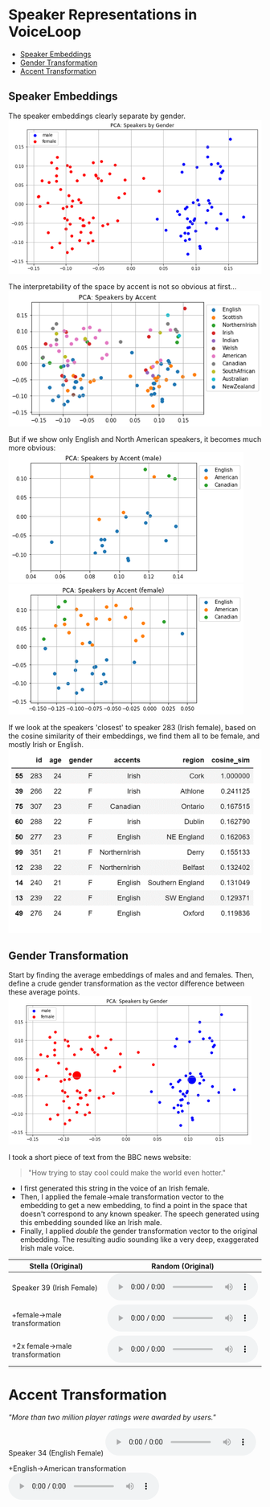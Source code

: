 # Speaker Representations in VoiceLoop

* [Speaker Embeddings](#speaker-embeddings)
* [Gender Transformation](#gender-transformation)
* [Accent Transformation](#accent-transformation)


## Speaker Embeddings
The speaker embeddings clearly separate by gender.
![wavform](ppt/baseline_speakers_pca_gender.png)

The interpretability of the space by accent is not so obvious at first...
![wavform](ppt/baseline_speakers_pca_accent.png)

But if we show only English and North American speakers, it becomes much more obvious:
![wavform](ppt/baseline_speakers_pca_accent_male.png)
![wavform](ppt/baseline_speakers_pca_accent_female.png)

If we look at the speakers 'closest' to speaker 283 (Irish female), based on the cosine similarity of their embeddings, we find them all to be female, and mostly Irish or English.
![wavform](ppt/baseline_cosine_similarity.png)


## Gender Transformation
Start by finding the average embeddings of males and and females. Then, define a crude gender transformation as the vector difference between these average points. 
![wavform](ppt/baseline_speakers_pca_gender_transformation.png)

I took a short piece of text from the BBC news website:
> "How trying to stay cool could make the world even hotter."

* I first generated this string in the voice of an Irish female. 
* Then, I applied the female->male transformation vector to the embedding to get a new embedding, to find a point in the space that doesn't correspond to any known speaker. The speech generated using this embedding sounded like an Irish male. 
* Finally, I applied _double_ the gender transformation vector to the original embedding. The resulting audio sounding like a very deep, exaggerated Irish male voice.

| Stella (Original) | Random (Original) | 
| --- | --- |  
| Speaker 39 (Irish Female) | <audio src="ppt/baseline_gender_tranform_39_base.wav" controls></audio> |
|+female->male transformation | <audio src="ppt/baseline_gender_tranform_39.wav" controls></audio> |
|+2x female->male transformation | <audio src="ppt/baseline_gender_tranform_39_x2.wav" controls></audio> |

# Accent Transformation
_"More than two million player ratings were awarded by users."_

Speaker 34 (English Female) <audio src="ppt/baseline_accent_transform_34_base.wav" controls></audio>

+English->American transformation <audio src="ppt/baseline_accent_transform_34.wav" controls></audio>

